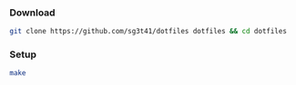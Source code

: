 ### Download

```bash
git clone https://github.com/sg3t41/dotfiles dotfiles && cd dotfiles
```

### Setup

```bash
make
```
